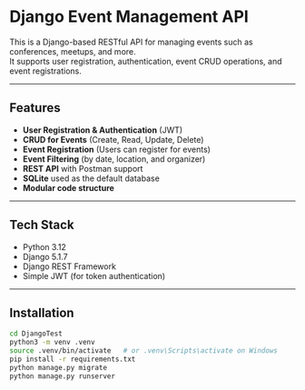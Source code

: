 # Django Event Management API

This is a Django-based RESTful API for managing events such as conferences, meetups, and more.  
It supports user registration, authentication, event CRUD operations, and event registrations.

---

## Features

- **User Registration & Authentication** (JWT)
- **CRUD for Events** (Create, Read, Update, Delete)
- **Event Registration** (Users can register for events)
- **Event Filtering** (by date, location, and organizer)
- **REST API** with Postman support
- **SQLite** used as the default database
- **Modular code structure**
  
---

## Tech Stack

- Python 3.12
- Django 5.1.7
- Django REST Framework
- Simple JWT (for token authentication)

---

## Installation

```bash
cd DjangoTest
python3 -m venv .venv
source .venv/bin/activate   # or .venv\Scripts\activate on Windows
pip install -r requirements.txt
python manage.py migrate
python manage.py runserver